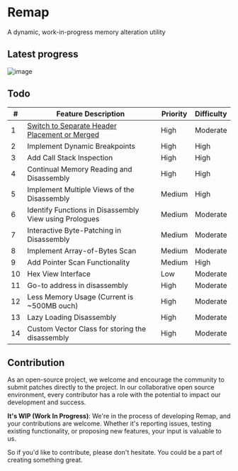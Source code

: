 # Remap

A dynamic, work-in-progress memory alteration utility

## Latest progress

![image](https://github.com/FemboyEngine/Remap/assets/93382765/fc077a9c-f5a5-4261-9870-d7c6b5817e40)

## Todo
| #   | Feature Description                                    | Priority | Difficulty |
| --- | ------------------------------------------------------ | -------- | ---------- |
| 1   | [Switch to Separate Header Placement or Merged](https://raw.githubusercontent.com/vector-of-bool/pitchfork/develop/data/spec.bs#src.header-placement.separate)                    | High     | Moderate   |
| 2   | Implement Dynamic Breakpoints                          | High     | High       |
| 3   | Add Call Stack Inspection                              | High     | High       |
| 4   | Continual Memory Reading and Disassembly               | High     | High       |
| 5   | Implement Multiple Views of the Disassembly            | Medium   | High       |
| 6   | Identify Functions in Disassembly View using Prologues | Medium   | Moderate   |
| 7   | Interactive Byte-Patching in Disassembly               | Medium   | Moderate   |
| 8   | Implement Array-of-Bytes Scan                          | Medium   | Moderate   |
| 9   | Add Pointer Scan Functionality                         | Medium   | High       |
| 10  | Hex View Interface                                     | Low      | Moderate   |
| 11  | Go-to address in disassembly                           | High     | Moderate   |
| 12  | Less Memory Usage (Current is ~500MB ouch)             | High     | Moderate   |
| 13  | Lazy Loading Disassembly                               | High     | Moderate   |
| 14  | Custom Vector Class for storing the disassembly        | High     | Moderate   |

## Contribution

As an open-source project, we welcome and encourage the community to submit patches directly to the project. In our collaborative open source environment, every contributor has a role with the potential to impact our development and success.

**It's WIP (Work In Progress)**: We're in the process of developing Remap, and your contributions are welcome. Whether it's reporting issues, testing existing functionality, or proposing new features, your input is valuable to us.

So if you'd like to contribute, please don't hesitate. You could be a part of creating something great.